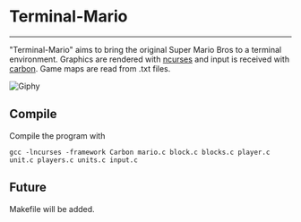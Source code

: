 Terminal-Mario
===============
---------------
"Terminal-Mario" aims to bring the original Super Mario Bros to a terminal environment. Graphics are rendered with [ncurses](https://github.com/gittup/ncurses) and input is received with [carbon](http://tinyurl.com/6q5hqsk). Game maps are read from .txt files.

![Giphy](https://media.giphy.com/media/26vUOybLISep9n9ja/giphy.gif)

Compile
----
Compile the program with

    gcc -lncurses -framework Carbon mario.c block.c blocks.c player.c unit.c players.c units.c input.c

Future
----
Makefile will be added.